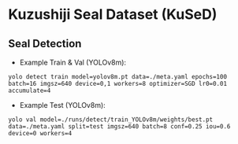 # Kuzushiji Seal Dataset (KuSeD)

## Seal Detection
* Example Train & Val (YOLOv8m):
```
yolo detect train model=yolov8m.pt data=./meta.yaml epochs=100 batch=16 imgsz=640 device=0,1 workers=8 optimizer=SGD lr0=0.01 accumulate=4
```
* Example Test (YOLOv8m):
```
yolo val model=./runs/detect/train_YOLOv8m/weights/best.pt data=./meta.yaml split=test imgsz=640 batch=8 conf=0.25 iou=0.6 device=0 workers=4
```

